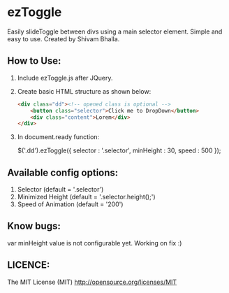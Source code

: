 ezToggle  
========
Easily slideToggle between divs using a main selector element. Simple and easy to use. Created by Shivam Bhalla. 

How to Use:
-----------
1. Include ezToggle.js after JQuery.
2. Create basic HTML structure as shown below:

	```html
	<div class="dd"><!-- opened class is optional -->
		<button class="selector">Click me to DropDown</button>
		<div class="content">Lorem</div>
	</div>
	```

3. In document.ready function:
	
	$('.dd').ezToggle({
	   selector : '.selector',
	   minHeight : 30,
	   speed : 500
	});

Available config options:
-------------------------
1. Selector (default = '.selector')
2. Minimized Height (default = '.selector.height();')
3. Speed of Animation (default = '200')

Know bugs: 
----------
var minHeight value is not configurable yet. Working on fix :)

LICENCE: 
--------
The MIT License (MIT)
http://opensource.org/licenses/MIT

